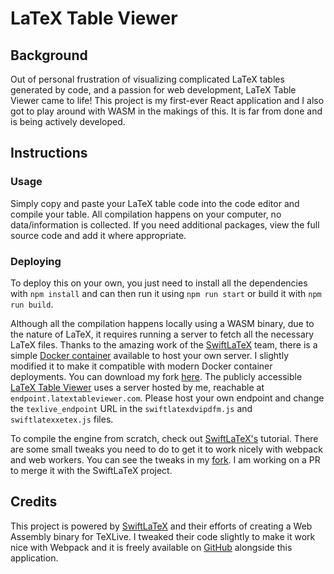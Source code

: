 # LaTeX Table Viewer

## Background

Out of personal frustration of visualizing complicated LaTeX tables generated by code, and a passion for web development, LaTeX Table Viewer came to life! This project is my first-ever React application and I also got to play around with WASM in the makings of this. It is far from done and is being actively developed.

## Instructions

### Usage

Simply copy and paste your LaTeX table code into the code editor and compile your table. All compilation happens on your computer, no data/information is collected. If you need additional packages, view the full source code and add it where appropriate.

### Deploying

To deploy this on your own, you just need to install all the dependencies with `npm install` and can then run it using `npm run start` or build it with `npm run build`.

Although all the compilation happens locally using a WASM binary, due to the nature of LaTeX, it requires running a server to fetch all the necessary LaTeX files. Thanks to the amazing work of the [SwiftLaTeX](https://github.com/SwiftLaTeX/SwiftLaTeX) team, there is a simple [Docker container](https://github.com/SwiftLaTeX/Texlive-Ondemand) available to host your own server. I slightly modified it to make it compatible with modern Docker container deployments. You can download my fork [here](https://github.com/adamkaplan0/latextableviewer-endpoint). The publicly accessible [LaTeX Table Viewer](https://www.latextableviewer.com/) uses a server hosted by me, reachable at `endpoint.latextableviewer.com`. Please host your own endpoint and change the `texlive_endpoint` URL in the `swiftlatexdvipdfm.js` and `swiftlatexxetex.js` files.

To compile the engine from scratch, check out [SwiftLaTeX's](https://github.com/SwiftLaTeX/SwiftLaTeX) tutorial. There are some small tweaks you need to do to get it to work nicely with webpack and web workers. You can see the tweaks in my [fork](https://github.com/adamkaplan0/swiftlatex-engine/tree/web_worker_compatible). I am working on a PR to merge it with the SwiftLaTeX project.

## Credits

This project is powered by [SwiftLaTeX](https://github.com/SwiftLaTeX/SwiftLaTeX) and their efforts of creating a Web Assembly binary for TeXLive. I tweaked their code slightly to make it work nice with Webpack and it is freely available on [GitHub](https://github.com/adamkaplan0/swiftlatex-engine/tree/web_worker_compatible) alongside this application.
